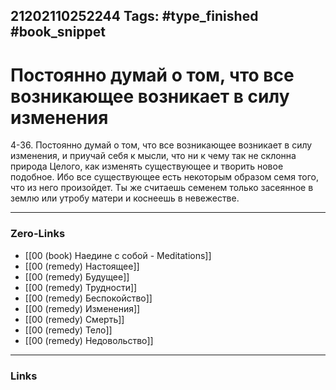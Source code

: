 21202110252244
Tags: #type_finished #book_snippet 
---
#  Постоянно думай о том, что все возникающее возникает в силу изменения

 4-36. Постоянно думай о том, что все возникающее возникает в силу изменения, и приучай себя к мысли, что ни к чему так не склонна природа Целого, как изменять существующее и творить новое подобное. Ибо все существующее есть некоторым образом семя того, что из него произойдет. Ты же считаешь семенем только засеянное в землю или утробу матери и коснеешь в невежестве. 

---
### Zero-Links
 - [[00 (book) Наедине с собой - Meditations]]
 - [[00 (remedy) Настоящее]]
 - [[00 (remedy) Будущее]]
 - [[00 (remedy) Трудности]]
 - [[00 (remedy) Беспокойство]]
 - [[00 (remedy) Изменения]]
 - [[00 (remedy) Смерть]]
 - [[00 (remedy) Тело]]
 - [[00 (remedy) Недовольство]]
---
### Links
